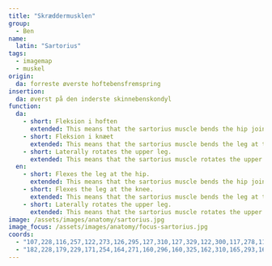 ```yaml
---
title: "Skræddermusklen"
group:
  - Ben
name:
  latin: "Sartorius"
tags:
  - imagemap
  - muskel
origin: 
  da: forreste øverste hoftebensfremspring
insertion: 
  da: øverst på den inderste skinnebenskondyl
function:
  da:
    - short: Fleksion i hoften
      extended: This means that the sartorius muscle bends the hip joint such that there is a decrease in the angle between the upper leg and the torso.
    - short: Fleksion i knæet
      extended: This means that the sartorius muscle bends the leg at the knee joint such that there is a decrease in the angle between the lower leg and the upper leg.
    - short: Laterally rotates the upper leg.
      extended: This means that the sartorius muscle rotates the upper leg outward around the axis of the bone (i.e. it rotates the upper leg away from the vertical midline of the body).
  en:
    - short: Flexes the leg at the hip.
      extended: This means that the sartorius muscle bends the hip joint such that there is a decrease in the angle between the upper leg and the torso.
    - short: Flexes the leg at the knee.
      extended: This means that the sartorius muscle bends the leg at the knee joint such that there is a decrease in the angle between the lower leg and the upper leg.
    - short: Laterally rotates the upper leg.
      extended: This means that the sartorius muscle rotates the upper leg outward around the axis of the bone (i.e. it rotates the upper leg away from the vertical midline of the body).
image: /assets/images/anatomy/sartorius.jpg
image_focus: /assets/images/anatomy/focus-sartorius.jpg
coords:
  - "107,228,116,257,122,273,126,295,127,310,127,329,122,300,117,278,110,253,106,237"
  - "182,228,179,229,171,254,164,271,160,296,160,325,162,310,165,293,169,277,176,252"
---
```

